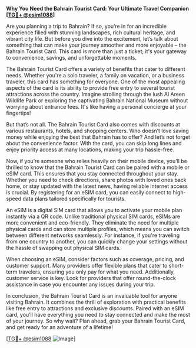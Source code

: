 **Why You Need the Bahrain Tourist Card: Your Ultimate Travel Companion [[TG💪+ @esim1088](https://t.me/s/esim1088)]**

Are you planning a trip to Bahrain? If so, you’re in for an incredible experience filled with stunning landscapes, rich cultural heritage, and vibrant city life. But before you dive into the excitement, let’s talk about something that can make your journey smoother and more enjoyable – the Bahrain Tourist Card. This card is more than just a ticket; it's your gateway to convenience, savings, and unforgettable moments.

The Bahrain Tourist Card offers a variety of benefits that cater to different needs. Whether you're a solo traveler, a family on vacation, or a business traveler, this card has something for everyone. One of the most appealing aspects of the card is its ability to provide free entry to several tourist attractions across the country. Imagine strolling through the lush Al Areen Wildlife Park or exploring the captivating Bahrain National Museum without worrying about entrance fees. It's like having a personal concierge at your fingertips!

But that’s not all. The Bahrain Tourist Card also comes with discounts at various restaurants, hotels, and shopping centers. Who doesn’t love saving money while enjoying the best that Bahrain has to offer? And let’s not forget about the convenience factor. With the card, you can skip long lines and enjoy priority access at many locations, making your trip hassle-free.

Now, if you’re someone who relies heavily on their mobile device, you’ll be thrilled to know that the Bahrain Tourist Card can be paired with a mobile or eSIM card. This ensures that you stay connected throughout your stay. Whether you need to check directions, share photos with loved ones back home, or stay updated with the latest news, having reliable internet access is crucial. By registering for an eSIM card, you can easily connect to high-speed data plans tailored specifically for tourists. 

An eSIM is a digital SIM card that allows you to activate your mobile plan instantly via a QR code. Unlike traditional physical SIM cards, eSIMs are more convenient and eco-friendly. They eliminate the need for multiple physical cards and can store multiple profiles, which means you can switch between different networks seamlessly. For instance, if you're traveling from one country to another, you can quickly change your settings without the hassle of swapping out physical SIM cards.

When choosing an eSIM, consider factors such as coverage, pricing, and customer support. Many providers offer flexible plans that cater to short-term travelers, ensuring you only pay for what you need. Additionally, customer service is key. Look for providers that offer round-the-clock assistance in case you encounter any issues during your trip.

In conclusion, the Bahrain Tourist Card is an invaluable tool for anyone visiting Bahrain. It combines the thrill of exploration with practical benefits like free entry to attractions and exclusive discounts. Paired with an eSIM card, you’ll have everything you need to stay connected and make the most of your journey. So why wait? Plan ahead, grab your Bahrain Tourist Card, and get ready for an adventure of a lifetime! 

[[TG💪+ @esim1088](https://t.me/s/esim1088) ![Image](https://i.postimg.cc/Y0z9fWf4/image.png)]